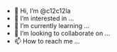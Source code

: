 - 👋 Hi, I’m @c12c12la
- 👀 I’m interested in ...
- 🌱 I’m currently learning ...
- 💞️ I’m looking to collaborate on ...
- 📫 How to reach me ...

<!---
c12c12la/c12c12la is a ✨ special ✨ repository because its `README.md` (this file) appears on your GitHub profile.
You can click the Preview link to take a look at your changes.
--->
